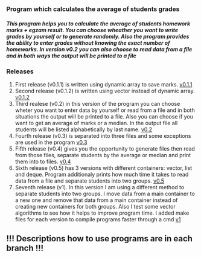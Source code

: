 ### Program which calculates the average of students grades ###
##### This program helps you to calculate the average of students homework marks + egzam result. You can choose wheather you want to write grades by yourself or to generate randomly. Also the program provides the ability to enter grades without knowing the exact number of homeworks. In version v0.2 you can also choose to read data from a file and in both ways the output will be printed to a file

### Releases
1. First release (v0.1.1) is written using dynamic array to save marks.  [v0.1.1](https://github.com/dominyka1652/Objektinio-2-uzduotis/releases/tag/v0.1.1) 
2. Second release (v0.1.2) is written using vector instead of dynamic array. [v0.1.2](https://github.com/dominyka1652/Objektinio-2-uzduotis/releases/tag/v0.1.2)
3. Third realese (v0.2) in this version of the program you can choose wheter you want to enter data by yourself or read from a file and in both situations the output will be printed to a file. Also you can choose if you want to get an average of marks or a median. In the output file all students will be listed alphabetically by last name. [v0.2](https://github.com/dominyka1652/Objektinio-2-uzduotis/releases/tag/v0.2)
4. Fourth release (v0.3) is separated into three files and some exceptions are used in the program [v0.3]( https://github.com/dominyka1652/Objektinio-2-uzduotis/releases/tag/v0.3)
5. Fifth release (v0.4) gives you the opportunity to generate files then read from those files, separate students by the average or median and print them into to files. [v0.4](https://github.com/dominyka1652/Objektinio-2-uzduotis/releases/tag/v0.4)
6. Sixth release (v0.5) has 3 versions with different containers: vector, list and deque. Program additionaly prints how much time it takes to read data from a file and separate students into two groups. [v0.5](https://github.com/dominyka1652/Objektinio-2-uzduotis/releases/tag/v0.5)
7. Seventh release (v1). In this version I am using a different method to separate students into two groups. I move data from a main container to a new one and remove that data from a main container instead of creating new containers for both groups. Also I test some vector algorithms to see how it helps to improve program time. I added make files for each version to compile programs faster through a cmd [v1](https://github.com/dominyka1652/Objektinio-2-uzduotis/releases/tag/v.1)

## !!! Descriptions how to use programs are in each branch !!!
                                                      
